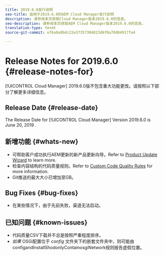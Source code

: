 ```yaml
---
title: 2019.6.0发行说明
seo-title: 适用于2019.6.0的AEM Cloud Manager发行说明
description: 请参阅本页获取Cloud Manager版本2019.6.0的信息。
seo-description: 请参阅本页获取AEM Cloud Manager版本2019.6.0的信息。
translation-type: tm+mt
source-git-commit: ef6a0a0bdc22e37357304823d6f0a70d84917fa4

---
```


# Release Notes for 2019.6.0 {#release-notes-for}

[!UICONTROL Cloud Manager] 2019.6.0版不包含重大功能更改。请按照以下部分了解更多详细信息。

## Release Date {#release-date}

The Release Date for [!UICONTROL Cloud Manager] Version 2019.6.0 is June 20, 2019 .

## 新增功能 {#whats-new}

* 可帮助客户成功执行AEM更新的新产品更新向导。Refer to [Product Update Wizard](overview-productupdate-wizard.md) to learn more.
* 检查内容结构的代码质量规则。Refer to [Custom Code Quality Rules](custom-code-quality-rules.md) for more information.
* Git推送的最大大小已增加至GB。

## Bug Fixes {#bug-fixes}

* 在某些情况下，由于先前失败，渠道无法启动。

## 已知问题 {#known-issues}

* 代码质量CSV下载并不总是按照严重程度排序。
* *如果* OSGi配置位于 *config* 文件夹下的嵌套文件夹中，则可能由configandInstallShodonlyContainosgiNetwork规则报告虚假位置。
